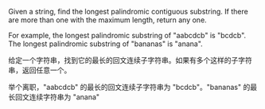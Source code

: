 Given a string, find the longest palindromic contiguous substring. If there are more than one with the maximum length, return any one.

For example, the longest palindromic substring of "aabcdcb" is "bcdcb". The longest palindromic substring of "bananas" is "anana".

给定一个字符串，找到它的最长的回文连续子字符串。如果有多个这样的子字符串，返回任意一个。

举个离职，"aabcdcb" 的最长的回文连续子字符串为 "bcdcb"。"bananas" 的最长回文连续字符串为 "anana"